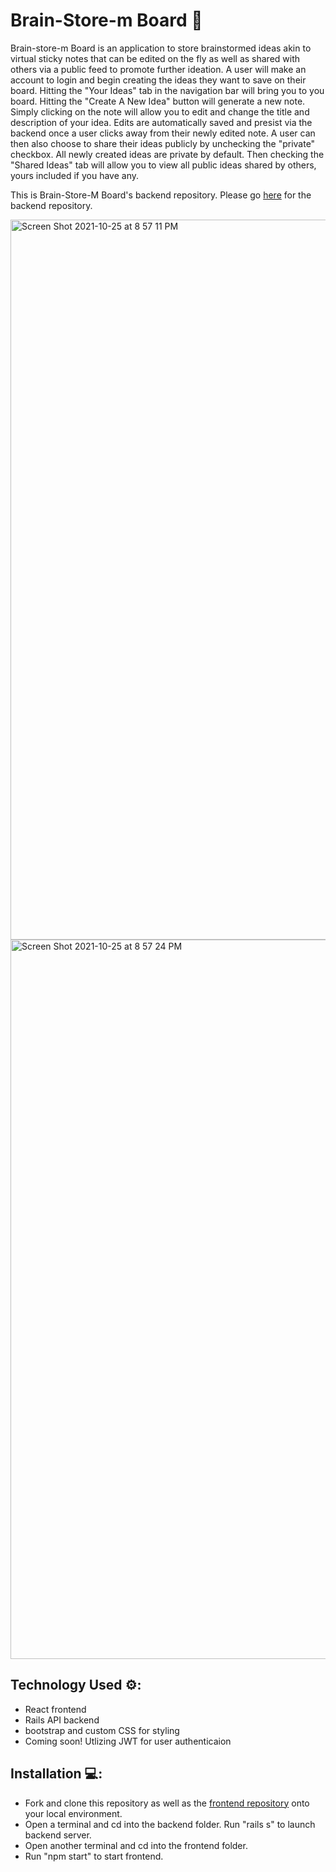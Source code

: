 # Brain-Store-m Board 📝

Brain-store-m Board is an application to store brainstormed ideas akin to virtual sticky notes that can be edited on the fly as well as shared with others via a public feed to promote further ideation. A user will make an account to login and begin creating the ideas they want to save on their board. Hitting the "Your Ideas" tab in the navigation bar will bring you to you board. Hitting the "Create A New Idea" button will generate a new note. Simply clicking on the note will allow you to edit and change the title and description of your idea. Edits are automatically saved and presist via the backend once a user clicks away from their newly edited note. A user can then also choose to share their ideas publicly by unchecking the "private" checkbox. All newly created ideas are private by default. Then checking the "Shared Ideas" tab will allow you to view all public ideas shared by others, yours included if you have any.

This is Brain-Store-M Board's backend repository. Please go [here](https://github.com/pastasauce59/brain-store-m-board_frontend) for the backend repository.

<img width="1152" alt="Screen Shot 2021-10-25 at 8 57 11 PM" src="https://user-images.githubusercontent.com/79714290/138790873-98ef790c-0db7-4f1c-a6a5-40995c8a190a.png">

<img width="1151" alt="Screen Shot 2021-10-25 at 8 57 24 PM" src="https://user-images.githubusercontent.com/79714290/138790878-551c2e6c-62ad-42dc-a121-69b49f56a2b6.png">

## Technology Used ⚙️:
- React frontend
- Rails API backend
- bootstrap and custom CSS for styling
- Coming soon! Utlizing JWT for user authenticaion

## Installation 💻:
- Fork and clone this repository as well as the [frontend repository](https://github.com/pastasauce59/brain-store-m-board_frontend) onto your local environment.
- Open a terminal and cd into the backend folder. Run "rails s" to launch backend server.
- Open another terminal and cd into the frontend folder.
- Run "npm start" to start frontend. 